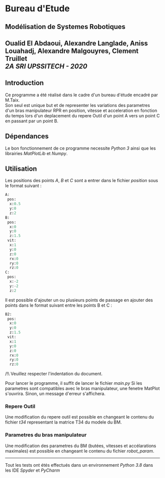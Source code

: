  # Bureau d'Etude
 ## Modélisation de Systemes Robotiques
 Oualid El Abdaoui, Alexandre Langlade, Aniss Louahadj, Alexandre Malgouyres, Clement Truillet   
 *2A SRI UPSSITECH - 2020*   
 ---
 
 ## Introduction
 Ce programme a été réalisé dans le cadre d'un bureau d'étude encadré par M.Taix.   
 Son seul est unique but et de representer les variations des parametres d'un bras manipulateur RPR en position, vitesse et acceleration en fonction du temps lors d'un deplacement du repere Outil d'un point A vers un point C en passant par un point B. 
 
 ## Dépendances
 Le bon fonctionnement de ce programme necessite *Python 3* ainsi que les librairies *MatPlotLib* et *Numpy*.
 
 ## Utilisation
Les positions des points *A*, *B* et *C* sont a entrer dans le fichier *position* sous le format suivant :
```python
A:
 pos:
  x:0.5
  y:0
  z:2
B:
 pos:
  x:0
  y:0
  z:1.5
 vit:
  x:1
  y:0
  z:0
  rx:0
  ry:0
  rz:0
C:
 pos:
  x:-2
  y:-2
  z:2
```

Il est possible d'ajouter un ou plusieurs points de passage en ajouter des points dans le format suivant entre les points B et C :
```python
B2:
 pos:
  x:0
  y:0
  z:1.5
 vit:
  x:1
  y:0
  z:0
  rx:0
  ry:0
  rz:0
```
 /!\ Veuillez respecter l'indentation du document. 
 
 
 Pour lancer le programme, il suffit de lancer le fichier *main.py*
 Si les parametres sont compatibles avec le bras manipulateur, une fenetre MatPlot s'ouvrira.
 Sinon, un message d'erreur s'affichera.  
 
 ### Repere Outil
 Une modification du repere outil est possible en changeant le contenu du fichier *t34* representant la matrice T34 du modele du BM.
 
 ### Parametres du bras manipulateur
Une modification des parametres du BM (butées, vitesses et accélarations maximales) est possible en changeant le contenu du fichier *robot_param*.
 
 
 ---
 Tout les tests ont étés effectués dans un environnement *Python 3.8* dans les IDE *Spyder* et *PyCharm*